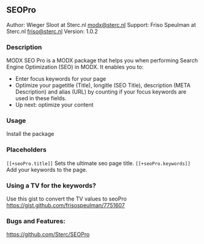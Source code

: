 ## SEOPro

Author: Wieger Sloot at Sterc.nl <modx@sterc.nl>
Support: Friso Speulman at Sterc.nl <friso@sterc.nl>
Version: 1.0.2

### Description
MODX SEO Pro is a MODX package that helps you when performing Search Engine Optimization (SEO) in MODX. It enables you to:
- Enter focus keywords for your page
- Optimize your pagetitle (Title), longitle (SEO Title), description (META Description) and alias (URL) by counting if your focus keywords are used in these fields.
- Up next: optimize your content

### Usage
Install the package

### Placeholders
`[[+seoPro.title]]` Sets the ultimate seo page title.
`[[+seoPro.keywords]]` Add your keywords to the page. 


### Using a TV for the keywords?
Use this gist to convert the TV values to seoPro https://gist.github.com/frisospeulman/7751607


### Bugs and Features:
https://github.com/Sterc/SEOPro

